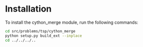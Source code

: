 # Installation

To install the cython_merge module, run the following commands:

```bash
cd src/problems/tsp/cython_merge
python setup.py build_ext --inplace
cd ../../../..
```